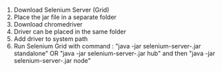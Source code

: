 1. Download Selenium Server (Grid)
2. Place the jar file in a separate folder 
3. Download chromedriver
4. Driver can be placed in the same folder
5. Add driver to system path
6. Run Selenium Grid with command :
      "java -jar selenium-server-<version>.jar standalone"
   OR
      "java -jar selenium-server-<version>.jar hub"
      and then "java -jar selenium-server-<version>.jar node"